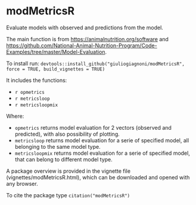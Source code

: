 # modMetricsR
Evaluate models with observed and predictions from the model.

The main function is from https://animalnutrition.org/software and https://github.com/National-Animal-Nutrition-Program/Code-Examples/tree/master/Model-Evaluation.

To install run: `devtools::install_github("giuliogiagnoni/modMetricsR", force = TRUE, build_vignettes = TRUE)`

It includes the functions:
- `r opmetrics`
- `r metricsloop`
- `r metricsloopmix`

Where:
- `opmetrics` returns model evaluation for 2 vectors (observed and predicted), with also possibility of plotting.
- `metricsloop` returns model evaluation for a serie of specified model, all belonging to the same model type. 
- `metricsloopmix` returns model evaluation for a serie of specified model, that can belong to different model type. 

A package overview is provided in the vignette file (vignettes/modMetricsR.html), which can be downloaded and opened with any browser.

To cite the package type `citation("modMetricsR")`
